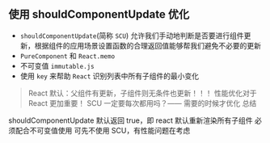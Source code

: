 ## 使用 shouldComponentUpdate 优化

- `shouldComponentUpdate`(简称 `SCU`) 允许我们手动地判断是否要进行组件更新，根据组件的应用场景设置函数的合理返回值能够帮我们避免不必要的更新
- `PureComponent` 和 `React.memo`
- 不可变值 `immutable.js`
- 使用 `key` 来帮助 `React` 识别列表中所有子组件的最小变化

> React 默认：父组件有更新，子组件则无条件也更新！！！
性能优化对于 React 更加重要！
SCU 一定要每次都用吗？—— 需要的时候才优化
总结

shouldComponentUpdate 默认返回 true，即 react 默认重新渲染所有子组件
必须配合不可变值使用
可先不使用 SCU，有性能问题在考虑